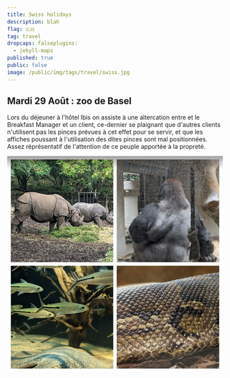 ```yaml
---
title: Swiss holidays
description: blah
flag: 🇨🇭
tag: travel
dropcaps: falseplugins:
  - jekyll-maps
published: true
public: false
image: /public/img/tags/travel/swiss.jpg
---
```


## Mardi 29 Août : zoo de Basel

Lors du déjeuner à l'hôtel Ibis on assiste à une altercation entre et
le Breakfast Manager et un client, ce-dernier se plaignant que d'autres clients
n'utilisent pas les pinces prévues à cet effet pour se servir, et que les affiches 
poussant à l'utilisation des dites pinces sont mal positionnées. Assez réprésentatif
de l'attention de ce peuple apportée à la propreté.

[![](/public/img/posts/2023-08-31-travel_swiss/zoo-basel.jpg)](https://photos.app.goo.gl/XRVgQQJ2PZmBD3yJ8)